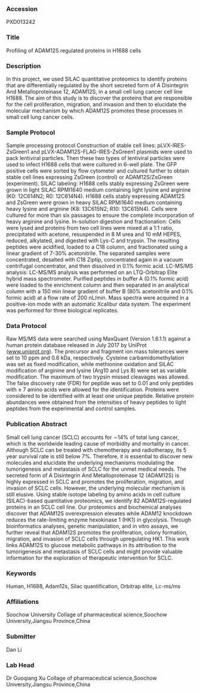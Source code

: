 ### Accession
PXD013242

### Title
Profiling of ADAM12S regulated proteins in H1688 cells

### Description
In this project, we used SILAC quantitative proteomics to identify proteins that are differentially regulated by the short secreted form of A Disintegrin And Metalloproteinase 12, ADAM12S, in a small cell lung cancer cell line H1688. The aim of this study is to discover the proteins that are responsible for the cell proliferation, migration, and invasion and then to elucidate the molecular mechanism by which ADAM12S promotes these processes in small cell lung cancer cells.

### Sample Protocol
Sample processing protocol Construction of stable cell lines: pLVX-IRES-ZsGreen1 and pLVX-ADAM12S-FLAG-IRES-ZsGreen1 plasmids were used to pack lentiviral particles. Then these two types of lentiviral particles were used to infect H1688 cells that were cultured in 6-well plate. The GFP positive cells were sorted by flow cytometer and cultured further to obtain stable cell lines expressing ZsGreen (control) or ADAM12S/ZsGreen (experiment).  SILAC labeling: H1688 cells stably expressing ZsGreen were grown in light SILAC RPMI1640 medium containing light lysine and arginine (K0: 12C614N2; R0: 12C614N4). H1688 cells stably expressing ADAM12S and ZsGreen were grown in heavy SILAC RPMI1640 medium containing heavy lysine and arginine (K8: 13C615N2; R10: 13C615N4). Cells were cultured for more than six passages to ensure the complete incorporation of heavy arginine and lysine.  In-solution digestion and fractionation: Cells were lysed and proteins from two cell lines were mixed at a 1:1 ratio, precipitated with acetone, resuspended in 8 M urea and 10 mM HEPES, reduced, alkylated, and digested with Lys-C and trypsin. The resulting peptides were acidified, loaded to a C18 column, and fractionated using a linear gradient of 7-30% acetonitrile. The separated samples were concentrated, desalted with C18 Ziptip, concentrated again in a vacuum centrifugal concentrator, and then dissolved in 0.1% formic acid.  LC-MS/MS analysis: LC-MS/MS analysis was performed on an LTQ-Orbitrap Elite hybrid mass spectrometer. Purified peptides in buffer A (0.1% formic acid) were loaded to the enrichment column and then separated in an analytical column with a 150 min linear gradient of buffer B (80% acetonitrile and 0.1% formic acid) at a flow rate of 200 nL/min. Mass spectra were acquired in a positive-ion mode with an automatic Xcalibur data system. The experiment was performed for three biological replicates.

### Data Protocol
Raw MS/MS data were searched using MaxQuant (Version 1.6.1.1) against a human protein database released in July 2017 by UniProt (www.uniprot.org). The precursor and fragment ion mass tolerances were set to 10 ppm and 0.6 kDa, respectively. Cysteine carbamidomethylation was set as fixed modification, while methionine oxidation and SILAC modification of arginine and lysine (Arg10 and Lys 8) were set as variable modification. The maximum of two trypsin missed cleavages was allowed. The false discovery rate (FDR) for peptide was set to 0.01 and only peptides with ≥ 7 amino acids were allowed for the identification. Proteins were considered to be identified with at least one unique peptide. Relative protein abundances were obtained from the intensities of heavy peptides to light peptides from the experimental and control samples.

### Publication Abstract
Small cell lung cancer (SCLC) accounts for &#x223c;14% of total lung cancer, which is the worldwide leading cause of morbidity and mortality in cancer. Although SCLC can be treated with chemotherapy and radiotherapy, its 5 year survival rate is still below 7%. Therefore, it is essential to discover new molecules and elucidate the underlying mechanisms modulating the tumorigenesis and metastasis of SCLC for the unmet medical needs. The secreted form of A Disintegrin And Metalloproteinase 12 (ADAM12S) is highly expressed in SCLC and promotes the proliferation, migration, and invasion of SCLC cells. However, the underlying molecular mechanism is still elusive. Using stable isotope labeling by amino acids in cell culture (SILAC)-based quantitative proteomics, we identify 82 ADAM12S-regulated proteins in an SCLC cell line. Our proteomics and biochemical analyses discover that ADAM12S overexpression elevates while ADAM12 knockdown reduces the rate-limiting enzyme hexokinase 1 (HK1) in glycolysis. Through bioinformatics analyses, genetic manipulation, and in vitro assays, we further reveal that ADAM12S promotes the proliferation, colony formation, migration, and invasion of SCLC cells through upregulating HK1. This work links ADAM12S to glucose metabolic pathways in its attribution to the tumorigenesis and metastasis of SCLC cells and might provide valuable information for the exploration of therapeutic intervention for SCLC.

### Keywords
Human, H1688, Adam12s, Silac quantification, Orbitrap elite, Lc-ms/ms

### Affiliations
Soochow University
Collage of pharmaceutical science,Soochow University,Jiangsu Province,China

### Submitter
Dan Li

### Lab Head
Dr Guoqiang Xu
Collage of pharmaceutical science,Soochow University,Jiangsu Province,China



